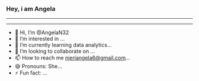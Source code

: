 ### Hey, i am Angela 
***
___

- 👋 Hi, I’m @AngelaN32
- 👀 I’m interested in ...
- 🌱 I’m currently learning data analytics...
- 💞️ I’m looking to collaborate on ...
- 📫 How to reach me njeriangela6@gmail.com...
- 😄 Pronouns: She...
- ⚡ Fun fact: ...

<!---
AngelaN32/AngelaN32 is a ✨ special ✨ repository because its `README.md` (this file) appears on your GitHub profile.
You can click the Preview link to take a look at your changes.
--->
